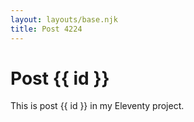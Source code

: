 ```yaml
---
layout: layouts/base.njk
title: Post 4224
---
```


# Post {{ id }}

This is post {{ id }} in my Eleventy project.

